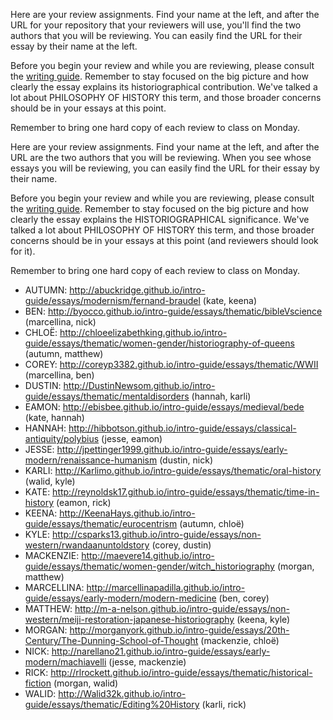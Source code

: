 Here are your review assignments. Find your name at the left, and after the URL for your repository that your reviewers will use, you'll find the two authors that you will be reviewing. You can easily find the URL for their essay by their name at the left. 

Before you begin your review and while you are reviewing, please consult the [writing guide](https://unm-historiography.github.io/intro-guide/writing-guide). Remember to stay focused on the big picture and how clearly the essay explains its historiographical contribution. We've talked a lot about PHILOSOPHY OF HISTORY this term, and those broader concerns should be in your essays at this point.

Remember to bring one hard copy of each review to class on Monday.

Here are your review assignments. Find your name at the left, and after the URL are the two authors that you will be reviewing. When you see whose essays you will be reviewing, you can easily find the URL for their essay by their name.

Before you begin your review and while you are reviewing, please consult the [writing guide](https://unm-historiography.github.io/intro-guide/writing-guide). Remember to stay focused on the big picture and how clearly the essay explains the HISTORIOGRAPHICAL significance. We've talked a lot about PHILOSOPHY OF HISTORY this term, and those broader concerns should be in your essays at this point (and reviewers should look for it).

Remember to bring one hard copy of each review to class on Monday.

- AUTUMN: http://abuckridge.github.io/intro-guide/essays/modernism/fernand-braudel (kate, keena)
- BEN:  http://byocco.github.io/intro-guide/essays/thematic/bibleVscience (marcellina, nick)
- CHLOË:  http://chloeelizabethking.github.io/intro-guide/essays/thematic/women-gender/historiography-of-queens (autumn, matthew)
- COREY:  http://coreyp3382.github.io/intro-guide/essays/thematic/WWII (marcellina, ben)
- DUSTIN:  http://DustinNewsom.github.io/intro-guide/essays/thematic/mentaldisorders (hannah, karli)
- EAMON:  http://ebisbee.github.io/intro-guide/essays/medieval/bede (kate, hannah)
- HANNAH:  http://hibbotson.github.io/intro-guide/essays/classical-antiquity/polybius (jesse, eamon)
- JESSE:  http://jpettinger1999.github.io/intro-guide/essays/early-modern/renaissance-humanism (dustin, nick)
- KARLI:  http://Karlimo.github.io/intro-guide/essays/thematic/oral-history (walid, kyle)
- KATE:  http://reynoldsk17.github.io/intro-guide/essays/thematic/time-in-history (eamon, rick)
- KEENA:  http://KeenaHays.github.io/intro-guide/essays/thematic/eurocentrism (autumn, chloë)
- KYLE:  http://csparks13.github.io/intro-guide/essays/non-western/rwandaanuntoldstory (corey, dustin)
- MACKENZIE:  http://maevere14.github.io/intro-guide/essays/thematic/women-gender/witch_historiography (morgan, matthew)
- MARCELLINA:  http://marcellinapadilla.github.io/intro-guide/essays/early-modern/modern-medicine (ben, corey)
- MATTHEW:  http://m-a-nelson.github.io/intro-guide/essays/non-western/meiji-restoration-japanese-historiography (keena, kyle)
- MORGAN:  http://morganyork.github.io/intro-guide/essays/20th-Century/The-Dunning-School-of-Thought (mackenzie, chloë)
- NICK:  http://narellano21.github.io/intro-guide/essays/early-modern/machiavelli (jesse, mackenzie)
- RICK:  http://rlrockett.github.io/intro-guide/essays/thematic/historical-fiction (morgan, walid)
- WALID:  http://Walid32k.github.io/intro-guide/essays/thematic/Editing%20History (karli, rick)
